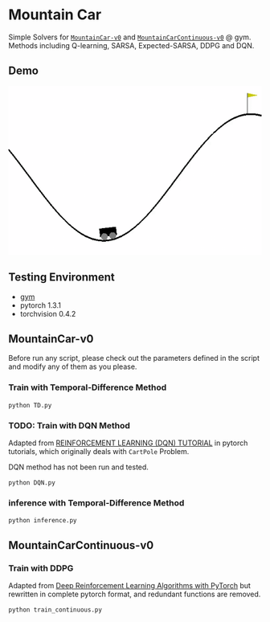 # Mountain Car
Simple Solvers for [`MountainCar-v0`](https://gym.openai.com/envs/MountainCar-v0/) and [`MountainCarContinuous-v0`](https://gym.openai.com/envs/MountainCarContinuous-v0/)  @ gym. Methods including Q-learning, SARSA, Expected-SARSA, DDPG and DQN.

## Demo
![](./figs/mountain-car.gif)

## Testing Environment
- [gym](https://gym.openai.com/)
- pytorch 1.3.1
- torchvision 0.4.2

## MountainCar-v0
Before run any script, please check out the parameters defined in the script and modify any of them as you please.
### Train with Temporal-Difference Method

```
python TD.py
```

### <b>TODO: </b>Train with DQN Method
Adapted from [REINFORCEMENT LEARNING (DQN) TUTORIAL](https://pytorch.org/tutorials/intermediate/reinforcement_q_learning.html) in pytorch tutorials, which originally deals with `CartPole` Problem.

DQN method has not been run and tested. 
```
python DQN.py
```

### inference with Temporal-Difference Method
```
python inference.py
```

## MountainCarContinuous-v0

### Train with DDPG
Adapted from [Deep Reinforcement Learning Algorithms with PyTorch](https://github.com/p-christ/Deep-Reinforcement-Learning-Algorithms-with-PyTorch) but rewritten in complete pytorch format, and redundant functions are removed.
```
python train_continuous.py
```
